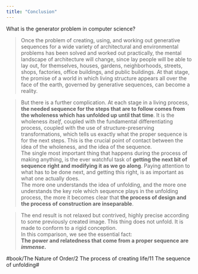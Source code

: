 ```yaml
---
title: "Conclusion"
---
```


What is the generator problem in computer science?

> Once the problem of creating, using, and working out generative sequences for a wide variety of architectural and environmental problems has been solved and worked out practically, the mental landscape of architecture will change, since lay people will be able to lay out, for themselves, houses, gardens, neighborhoods, streets, shops, factories, office buildings, and public buildings. At that stage, the promise of a world in which living structure appears all over the face of the earth, governed by generative sequences, can become a reality.  

> But there is a further complication. At each stage in a living process, **the needed sequence for the steps that are to follow comes from the wholeness which has unfolded up until that time**. It is the wholeness *itself*, coupled with the fundamental differentiating process, coupled with the use of structure-preserving transformations, which tells us exactly what the proper sequence is for the next steps. This is the crucial point of contact between the idea of the wholeness, and the idea of the sequence.  
> The single most important thing that happens during the process of making anything, is the ever watchful task of **getting the next bit of sequence right and modifying it as we go along**. Paying attention to what has to be done next, and getting this right, is as important as what one actually does.  
> The more one understands the idea of unfolding, and the more one understands the key role which sequence plays in the unfolding process, the more it becomes clear that **the process of design and the process of construction are inseparable**.  

> The end result is not relaxed but contrived, highly precise according to some previously created image. This thing does not unfold. It is made to conform to a rigid conception.  
> In this comparison, we see the essential fact:  
> **The power and relatedness that come from a proper sequence are *immense*.**  

#book/The Nature of Order/2 The process of creating life/11 The sequence of unfolding#